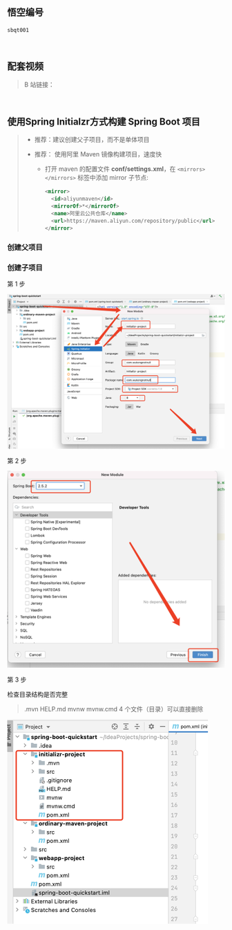 ## 悟空编号

`sbqt001`

<br>

## 配套视频

> B 站链接：

<br>

##  使用Spring Initialzr方式构建 Spring Boot 项目



> - 推荐：建议创建父子项目，而不是单体项目
>
> - 推荐： 使用阿里 Maven 镜像构建项目，速度快
>
>   - 打开 maven 的配置文件  **conf/settings.xml**，在 `<mirrors></mirrors>` 标签中添加 mirror 子节点:
>
>     ```xml
>     <mirror>
>       <id>aliyunmaven</id>
>       <mirrorOf>*</mirrorOf>
>       <name>阿里云公共仓库</name>
>       <url>https://maven.aliyun.com/repository/public</url>
>     </mirror>
>     ```



### 创建父项目





### 创建子项目

第 1 步

<img src="../img/image-20210711220609209.png" alt="image-20210711220609209" style="zoom:50%;" />



第 2 步

<img src="../img/image-20210711220906588.png" alt="image-20210711220906588" style="zoom:50%;" />



第 3 步

检查目录结构是否完整

> .mvn  HELP.md  mvnw   mvnw.cmd 4 个文件（目录）可以直接删除



<img src="../img/image-20210711221204520.png" alt="image-20210711221204520" style="zoom:50%;" />

